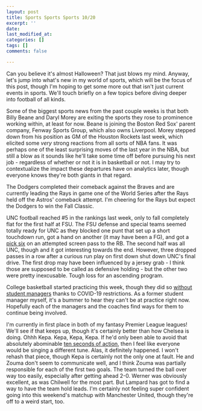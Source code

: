 ```yaml
---
layout: post
title: Sports Sports Sports 10/20
excerpt: ''
date: 
last_modified_at: 
categories: []
tags: []
comments: false

---
```

Can you believe it's almost Halloween? That just blows my mind. Anyway, let's jump into what's new in my world of sports, which will be the focus of this post, though I'm hoping to get some more out that isn't just current events in sports. We'll touch briefly on a few topics before diving deeper into football of all kinds.

Some of the biggest sports news from the past couple weeks is that both Billy Beane and Daryl Morey are exiting the sports they rose to prominence working within, at least for now. Beane is joining the Boston Red Sox' parent company, Fenway Sports Group, which also owns Liverpool. Morey stepped down from his position as GM of the Houston Rockets last week, which elicited some _very_ strong reactions from all sorts of NBA fans. It was perhaps one of the least surprising moves of the last year in the NBA, but still a blow as it sounds like he'll take some time off before pursuing his next job - regardless of whether or not it is in basketball or not. I may try to contextualize the impact these departures have on analytics later, though everyone knows they're both giants in that regard.

The Dodgers completed their comeback against the Braves and are currently leading the Rays in game one of the World Series after the Rays held off the Astros' comeback attempt. I'm cheering for the Rays but expect the Dodgers to win the Fall Classic.

UNC football reached #5 in the rankings last week, only to fall completely flat for the first half at FSU. The FSU defense and special teams seemed totally ready for UNC as they blocked one punt that set up a short touchdown run, got a hand on another (it may have been a FG), and got a [pick six](https://twitter.com/SportsMajors/status/1317648756586778624) on an attempted screen pass to the RB. The second half was all UNC, though and it got interesting towards the end. However, three dropped passes in a row after a curious run play on first down shut down UNC's final drive. The first drop may have been influenced by a jersey grab - I think those are supposed to be called as defensive holding - but the other two were pretty inexcusable. Tough loss for an ascending program.

College basketball started practicing this week, though they did so [without student managers](https://twitter.com/KevinPauga/status/1316348423457533952) thanks to COVID-19 restrictions. As a former student manager myself, it's a bummer to hear they can't be at practice right now. Hopefully each of the managers and the coaches find ways for them to continue being involved. 

I'm currently in first place in both of my fantasy Premier League leagues! We'll see if that keeps up, though it's certainly better than how Chelsea is doing. Ohhh Kepa. Kepa, Kepa, Kepa. If he'd only been able to avoid that absolutely abominable [ten seconds of action](https://twitter.com/_CFCLiam/status/1318185765877186560), then I feel like everyone would be singing a different tune. Alas, it definitely happened. I won't rehash that piece, though Kepa is certainly not the only one at fault. He and Zouma don't seem to communicate well, and I think Zouma was partially responsible for each of the first two goals. The team turned the ball over way too easily, especially after getting ahead 2-0. Werner was obviously excellent, as was Chilwell for the most part. But Lampard has got to find a way to have the team hold leads. I'm certainly not feeling super confident going into this weekend's matchup with Manchester United, though they're off to a weird start, too.